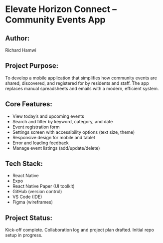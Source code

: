 # Elevate Horizon Connect – Community Events App

## Author:
Richard Hamwi

## Project Purpose:
To develop a mobile application that simplifies how community events are shared, discovered, and registered for by residents and staff. The app replaces manual spreadsheets and emails with a modern, efficient system.

## Core Features:
- View today’s and upcoming events
- Search and filter by keyword, category, and date
- Event registration form
- Settings screen with accessibility options (text size, theme)
- Responsive design for mobile and tablet
- Error and loading feedback
- Manage event listings (add/update/delete)

## Tech Stack:
- React Native
- Expo
- React Native Paper (UI toolkit)
- GitHub (version control)
- VS Code (IDE)
- Figma (wireframes)

## Project Status:
Kick-off complete. Collaboration log and project plan drafted. Initial repo setup in progress.
